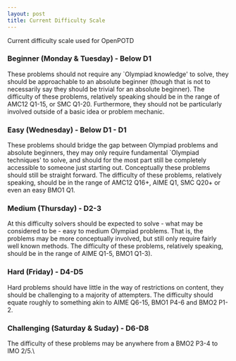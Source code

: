 ```yaml
---
layout: post
title: Current Difficulty Scale
---
```


Current difficulty scale used for OpenPOTD

### Beginner (Monday & Tuesday) - Below D1
These problems should not require any `Olympiad knowledge' to solve, they should be approachable to an absolute beginner (though that is not to necessarily say they should be trivial for an absolute beginner). 
The difficulty of these problems, relatively speaking should be in the range of AMC12 Q1-15, or SMC Q1-20.
Furthermore, they should not be particularly involved outside of a basic idea or problem mechanic.

### Easy (Wednesday) - Below D1 - D1
These problems should bridge the gap between Olympiad problems and absolute beginners, they may only require fundamental `Olympiad techniques' to solve, and should for the most part still be completely accessible to someone just starting out. Conceptually these problems should still be straight forward. The difficulty of these problems, relatively speaking, should be in the range of AMC12 Q16+, AIME Q1, SMC Q20+ or even an easy BMO1 Q1.

### Medium (Thursday) - D2-3
At this difficulty solvers should be expected to solve - what may be considered to be - easy to medium Olympiad problems. That is, the problems may be more conceptually involved, but still only require fairly well known methods. The difficulty of these problems, relatively speaking, should be in the range of AIME Q1-5, BMO1 Q1-3).

### Hard (Friday) - D4-D5
Hard problems should have little in the way of restrictions on content, they should be challenging to a majority of attempters. The difficulty should equate roughly to something akin to AIME Q6-15, BMO1 P4-6 and BMO2 P1-2.

### Challenging (Saturday & Suday) - D6-D8
The difficulty of these problems may be anywhere from a BMO2 P3-4 to IMO 2/5.\\